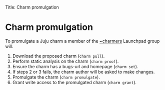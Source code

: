 Title: Charm promulgation

# Charm promulgation

To promulgate a Juju charm a member of the
[~charmers][launchpad-group-charmers] Launchpad group will:

1. Download the proposed charm (`charm pull`).
1. Perform static analysis on the charm (`charm proof`).
1. Ensure the charm has a bugs-url and homepage (`charm set`).
1. If steps 2 or 3 fails, the charm author will be asked to make changes.
1. Promulgate the charm (`charm promulgate`).
1. Grant write access to the promulgated charm (`charm grant`).


<!-- LINKS -->

[launchpad-group-charmers]: https://launchpad.net/~charmers
